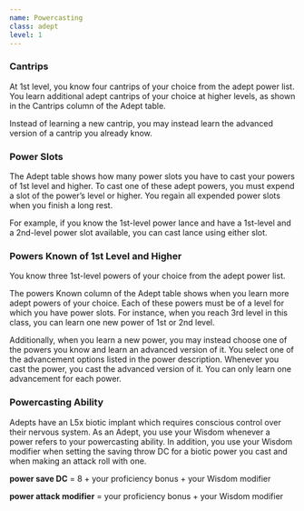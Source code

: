 ```yaml
---
name: Powercasting
class: adept
level: 1
---
```

### Cantrips
At 1st level, you know four cantrips of your choice from the adept power list. You learn additional adept cantrips of
your choice at higher levels, as shown in the Cantrips column of the Adept table.

Instead of learning a new cantrip, you may instead learn the advanced version of a cantrip you already know.

### Power Slots
The Adept table shows how many power slots you have to cast your powers of 1st level and higher. To cast one of these
adept powers, you must expend a slot of the power’s level or higher. You regain all expended power slots when you finish
a long rest.

For example, if you know the 1st-level power lance and have a 1st-level and a 2nd-level power slot available, you can
cast lance using either slot.

### Powers Known of 1st Level and Higher
You know three 1st-level powers of your choice from the adept power list.

The powers Known column of the Adept table shows when you learn more adept powers of your choice. Each of these powers
must be of a level for which you have power slots. For instance, when you reach 3rd level in this class, you can learn
one new power of 1st or 2nd level.

Additionally, when you learn a new power, you may instead choose one of the powers you know and learn an advanced
version of it. You select one of the advancement options listed in the power description. Whenever you cast the power,
you cast the advanced version of it. You can only learn one advancement for each power.

### Powercasting Ability

Adepts have an L5x biotic implant which requires conscious control over their nervous system. As an Adept, you use your
Wisdom whenever a power refers to your powercasting ability. In addition, you use your Wisdom modifier when setting the
saving throw DC for a biotic power you cast and when making an attack roll with one.

__power save DC__ = 8 + your proficiency bonus + your Wisdom modifier

__power attack modifier__ = your proficiency bonus + your Wisdom modifier
